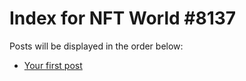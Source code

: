 # Index for NFT World #8137
Posts will be displayed in the order below:

- [Your first post](./001-first.md)

